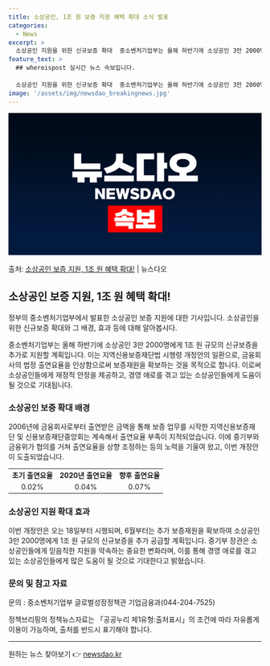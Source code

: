 ```yaml
---
title: 소상공인, 1조 원 보증 지원 혜택 확대 소식 발표
categories:
  - News
excerpt: >
  소상공인 지원을 위한 신규보증 확대  중소벤처기업부는 올해 하반기에 소상공인 3만 2000명에게 1조 원 규…
feature_text: >
  ## whereispost 실시간 뉴스 속보입니다.

  소상공인 지원을 위한 신규보증 확대  중소벤처기업부는 올해 하반기에 소상공인 3만 2000명에게 1조 원 규…
image: '/assets/img/newsdao_breakingnews.jpg'
---
```


![뉴스다오 속보](/assets/img/newsdao_breakingnews.jpg)

<p>출처: <a href="https://newsdao.kr/4174" rel="dofollow">소상공인 보증 지원, 1조 원 혜택 확대!</a> | 뉴스다오</p>

<h2 data-ke-size="size26">소상공인 보증 지원, 1조 원 혜택 확대!</h2>
정부의 중소벤처기업부에서 발표한 소상공인 보증 지원에 대한 기사입니다. 소상공인을 위한 신규보증 확대와 그 배경, 효과 등에 대해 알아봅시다.

<p data-ke-size="size16">중소벤처기업부는 올해 하반기에 소상공인 3만 2000명에게 1조 원 규모의 신규보증을 추가로 지원할 계획입니다. 이는 지역신용보증재단법 시행령 개정안의 일환으로, 금융회사의 법정 출연요율을 인상함으로써 보증재원을 확보하는 것을 목적으로 합니다. 이로써 소상공인들에게 재정적 안정을 제공하고, 경영 애로를 겪고 있는 소상공인들에게 도움이 될 것으로 기대됩니다.</p>

<h3 data-ke-size="size23">소상공인 보증 확대 배경</h3>
<p data-ke-size="size16">2006년에 금융회사로부터 출연받은 금액을 통해 보증 업무를 시작한 지역신용보증재단 및 신용보증재단중앙회는 계속해서 출연요율 부족이 지적되었습니다. 이에 중기부와 금융위가 협의를 거쳐 출연요율을 상향 조정하는 등의 노력을 기울여 왔고, 이번 개정안이 도출되었습니다.</p>

<table>
	<tr>
		<td style="text-align: center; height: 17px;"><b>초기 출연요율</b></td>
		<td style="text-align: center; height: 17px;"><b>2020년 출연요율</b></td>
		<td style="text-align: center; height: 17px;"><b>향후 출연요율</b></td>
	</tr>
	<tr>
		<td style="text-align: center; height: 17px;">0.02%</td>
		<td style="text-align: center; height: 17px;">0.04%</td>
		<td style="text-align: center; height: 17px;">0.07%</td>
	</tr>
</table>

<h3 data-ke-size="size23">소상공인 지원 확대 효과</h3>
<p data-ke-size="size16">이번 개정안은 오는 18일부터 시행되며, 6월부터는 추가 보증재원을 확보하여 소상공인 3만 2000명에게 1조 원 규모의 신규보증을 추가 공급할 계획입니다. 중기부 장관은 소상공인들에게 믿음직한 지원을 약속하는 중요한 변화라며, 이를 통해 경영 애로를 겪고 있는 소상공인들에게 많은 도움이 될 것으로 기대한다고 밝혔습니다.</p>

<h3 data-ke-size="size23">문의 및 참고 자료</h3>
<p data-ke-size="size16">문의 : 중소벤처기업부 글로벌성장정책관 기업금융과(044-204-7525)</p>
<p data-ke-size="size16">정책브리핑의 정책뉴스자료는 「공공누리 제1유형:출처표시」의 조건에 따라 자유롭게 이용이 가능하며, 출처를 반드시 표기해야 합니다.</p>
<hr> 

원하는 뉴스 찾아보기 👉 <a href="https://newsdao.kr" rel="dofollow">newsdao.kr</a>


